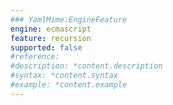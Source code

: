 ```yaml
---
### YamlMime:EngineFeature
engine: ecmascript
feature: recursion
supported: false
#reference: 
#description: *content.description
#syntax: *content.syntax
#example: *content.example
---
```


